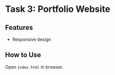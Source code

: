 # Task 3: Portfolio Website

## Features
- Responsive design

## How to Use
Open `index.html` in browser.
